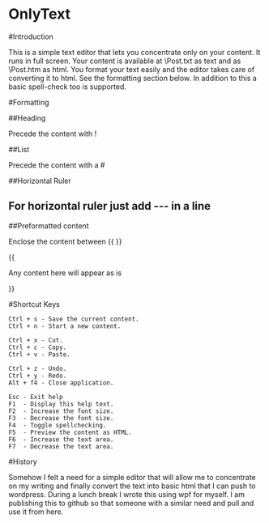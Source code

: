 OnlyText
========

#Introduction

This is a simple text editor that lets you concentrate only on your content. It runs in full screen. Your content is available at <My Documents Folder>\Post.txt as text and as <My Documents Folder>\Post.htm as html. You format your text easily and the editor takes care of converting it to html. See the formatting section below. In addition to this a basic spell-check too is supported.

#Formatting

##Heading

Precede the content with !

##List

Precede the content with a #

##Horizontal Ruler

For horizontal ruler just add --- in a line
--- 

##Preformatted content

Enclose the content between {{ }} 

{{

Any content here will appear as is

}}


#Shortcut Keys

    Ctrl + s - Save the current content.
    Ctrl + n - Start a new content.
    
    Ctrl + x - Cut.
    Ctrl + c - Copy.
    Ctrl + v - Paste.
    
    Ctrl + z - Undo.
    Ctrl + y - Redo.
    Alt + f4 - Close application.
     
    Esc - Exit help
    F1  - Display this help text.
    F2  - Increase the font size.
    F3  - Decrease the font size.
    F4  - Toggle spellchecking.
    F5  - Preview the content as HTML.
    F6  - Increase the text area.
    F7  - Decrease the text area.
     
     
#History

Somehow I felt a need for a simple editor that will allow me to concentrate on my writing and finally convert the text into basic html that I can push to wordpress. During a lunch break I wrote this using wpf for myself. I am publishing this to github so that someone with a similar need and pull and use it from here.
